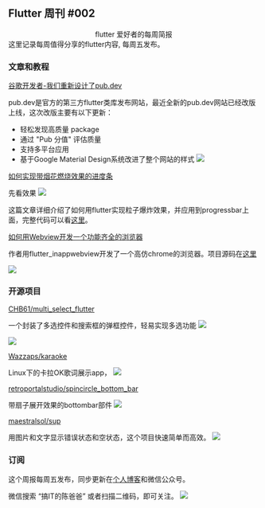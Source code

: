 ## Flutter 周刊 #002

<div align='center' >flutter 爱好者的每周简报</div>
这里记录每周值得分享的flutter内容, 每周五发布。


### 文章和教程

[谷歌开发者-我们重新设计了pub.dev](https://mp.weixin.qq.com/s/NodeZQs4Krkmcz_bOfjOAQ "谷歌开发者-我们重新设计了pub.dev")

pub.dev是官方的第三方flutter类库发布网站，最近全新的pub.dev网站已经改版上线，这次改版主要有以下更新：
- 轻松发现高质量 package
- 通过 "Pub 分值" 评估质量
- 支持多平台应用
- 基于Google Material Design系统改进了整个网站的样式
![](https://imgkr.cn-bj.ufileos.com/02c7bc98-692f-412f-8f70-818b3e94233f.png)






[如何实现带烟花燃烧效果的进度条](https://www.flutterclutter.dev/flutter/tutorials/animate-a-sparkler/2020/846/ "如何实现带烟花燃烧效果的进度条")

先看效果
![](https://imgkr.cn-bj.ufileos.com/63f87249-50b8-439b-92aa-3784fc4357c5.gif)

这篇文章详细介绍了如何用flutter实现粒子爆炸效果，并应用到progressbar上面，完整代码可以看[这里](https://gist.github.com/flutter-clutter/102997fb6d892d7e15aa3132c0f9f72c "这里")。

[如何用Webview开发一个功能齐全的浏览器](https://medium.com/flutter-community/creating-a-full-featured-browser-using-webviews-in-flutter-9c8f2923c574 "用Webview开发一个功能齐全的浏览器")

作者用flutter_inappwebview开发了一个高仿chrome的浏览器。项目源码在[这里](https://github.com/pichillilorenzo/flutter_browser_app "这里")

![](https://imgkr.cn-bj.ufileos.com/8e1063be-e58a-4a02-b7d0-f8a5ea78c683.png)




### 开源项目

[CHB61/multi_select_flutter](https://github.com/CHB61/multi_select_flutter "CHB61/multi_select_flutter")

一个封装了多选控件和搜索框的弹框控件，轻易实现多选功能
![](https://imgkr.cn-bj.ufileos.com/8ba98c73-bcb0-45ef-9414-d82eb58e4692.gif)

![](https://imgkr.cn-bj.ufileos.com/6e23cd51-2344-4204-8cc2-833022d4fb80.gif)



[Wazzaps/karaoke](https://github.com/Wazzaps/karaoke "Wazzaps/karaoke")

Linux下的卡拉OK歌词展示app，
![](https://imgkr.cn-bj.ufileos.com/d857440b-48de-434f-8a66-bdb6b654b0fd.jpeg)




[retroportalstudio/spincircle_bottom_bar](https://github.com/retroportalstudio/spincircle_bottom_bar "retroportalstudio/spincircle_bottom_bar")

带扇子展开效果的bottombar部件
![](https://imgkr.cn-bj.ufileos.com/9e0b38e0-0967-4638-992c-27fcf341c7a7.gif)

[maestralsol/sup](https://github.com/maestralsol/sup "maestralsol/sup")

用图片和文字显示错误状态和空状态，这个项目快速简单而高效。
![](https://imgkr.cn-bj.ufileos.com/4cc0aa2f-53b7-4e2f-840e-6d124d06e722.png)


### 订阅

这个周报每周五发布，同步更新在[个人博客](https://chyaohui.github.io/ "个人博客")和微信公众号。

微信搜索 “搞IT的陈爸爸” 或者扫描二维码，即可关注。
![](http://yp.3yi.ink/s/6b73fcf6f5790be13c4e75b8926d0c57)




